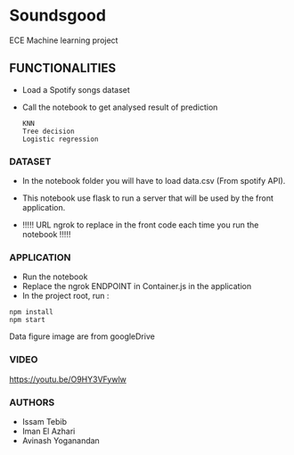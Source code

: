 # Soundsgood
ECE Machine learning project

## FUNCTIONALITIES

- Load a Spotify songs dataset 
- Call the notebook to get analysed result of prediction

    ````
  KNN
  Tree decision
  Logistic regression
    ````

### DATASET 

- In the notebook folder you will have to load data.csv (From spotify API).

- This notebook use flask to run a server that will be used by the front application.

- !!!!! URL ngrok to replace in the front code each time you run the notebook !!!!!

### APPLICATION
   - Run the notebook
   - Replace the ngrok ENDPOINT in Container.js in the application
   - In the project root, run :
   ````
   npm install
   npm start   
   ````
   Data figure image are from googleDrive
### VIDEO

https://youtu.be/O9HY3VFywlw

### AUTHORS

- Issam Tebib
- Iman El Azhari
- Avinash Yoganandan
